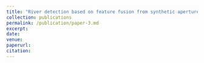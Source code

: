 ```yaml
---
title: "River detection based on feature fusion from synthetic aperture radar images"
collection: publications
permalink: /publication/paper-3.md
excerpt: 
date:
venue: 
paperurl: 
citation: 
---
```

